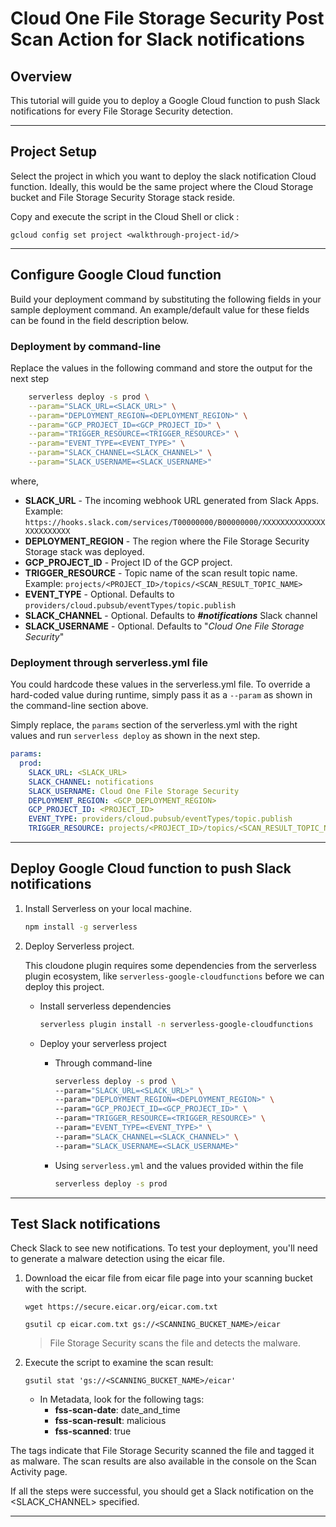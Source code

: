 # Cloud One File Storage Security Post Scan Action for  Slack notifications

## Overview

<walkthrough-tutorial-duration duration="10"></walkthrough-tutorial-duration>

This tutorial will guide you to deploy a Google Cloud function to push Slack notifications for every File Storage Security detection.

--------------------------------

## Project Setup

Select the project in which you want to deploy the slack notification Cloud function. Ideally, this would be the same project where the Cloud Storage bucket and File Storage Security Storage stack reside.

<walkthrough-project-setup></walkthrough-project-setup>

Copy and execute the script in the Cloud Shell or click <walkthrough-open-cloud-shell-button></walkthrough-open-cloud-shell-button>:

```
gcloud config set project <walkthrough-project-id/>
```

--------------------------------

## Configure Google Cloud function

Build your deployment command by substituting the following fields in your sample deployment command. An example/default value for these fields can be found in the field description below.

### Deployment by command-line

Replace the values in the following command and store the output for the next step

```sh
    serverless deploy -s prod \
    --param="SLACK_URL=<SLACK_URL>" \
    --param="DEPLOYMENT_REGION=<DEPLOYMENT_REGION>" \
    --param="GCP_PROJECT_ID=<GCP_PROJECT_ID>" \
    --param="TRIGGER_RESOURCE=<TRIGGER_RESOURCE>" \
    --param="EVENT_TYPE=<EVENT_TYPE>" \
    --param="SLACK_CHANNEL=<SLACK_CHANNEL>" \
    --param="SLACK_USERNAME=<SLACK_USERNAME>"
```

where,

- **SLACK_URL** - The incoming webhook URL generated from Slack Apps. Example: `https://hooks.slack.com/services/T00000000/B00000000/XXXXXXXXXXXXXXXXXXXXXXXX`
- **DEPLOYMENT_REGION** - The region where the File Storage Security Storage stack was deployed.
- **GCP_PROJECT_ID** - Project ID of the GCP project.
- **TRIGGER_RESOURCE** - Topic name of the scan result topic name. Example: `projects/<PROJECT_ID>/topics/<SCAN_RESULT_TOPIC_NAME>`
- **EVENT_TYPE** - Optional. Defaults to `providers/cloud.pubsub/eventTypes/topic.publish`
- **SLACK_CHANNEL** - Optional. Defaults to ***#notifications*** Slack channel
- **SLACK_USERNAME** - Optional. Defaults to "*Cloud One File Storage Security*"

### Deployment through serverless.yml file

You could hardcode these values in the <walkthrough-editor-select-line filePath="cloudone-filestorage-plugins/post-scan-actions/gcp-python-slack-notification/serverless.yml" startLine="6" endLine="14">serverless.yml</walkthrough-editor-select-line> file. To override a hard-coded value during runtime, simply pass it as a `--param` as shown in the command-line section above.

Simply replace, the `params` section of the serverless.yml with the right values and run `serverless deploy` as shown in the next step.

```yaml
params:
  prod:
    SLACK_URL: <SLACK_URL>
    SLACK_CHANNEL: notifications
    SLACK_USERNAME: Cloud One File Storage Security
    DEPLOYMENT_REGION: <GCP_DEPLOYMENT_REGION>
    GCP_PROJECT_ID: <PROJECT_ID>
    EVENT_TYPE: providers/cloud.pubsub/eventTypes/topic.publish
    TRIGGER_RESOURCE: projects/<PROJECT_ID>/topics/<SCAN_RESULT_TOPIC_NAME>
```

--------------------------------

## Deploy Google Cloud function to push Slack notifications

1. Install Serverless on your local machine.

    ```sh
    npm install -g serverless
    ```

2. Deploy Serverless project.

    This cloudone plugin requires some dependencies from the serverless plugin ecosystem, like `serverless-google-cloudfunctions` before we can deploy this project.

    - Install serverless dependencies

        ```sh
        serverless plugin install -n serverless-google-cloudfunctions
        ```

    - Deploy your serverless project

        - Through command-line

            ```sh
            serverless deploy -s prod \
            --param="SLACK_URL=<SLACK_URL>" \
            --param="DEPLOYMENT_REGION=<DEPLOYMENT_REGION>" \
            --param="GCP_PROJECT_ID=<GCP_PROJECT_ID>" \
            --param="TRIGGER_RESOURCE=<TRIGGER_RESOURCE>" \
            --param="EVENT_TYPE=<EVENT_TYPE>" \
            --param="SLACK_CHANNEL=<SLACK_CHANNEL>" \
            --param="SLACK_USERNAME=<SLACK_USERNAME>"
            ```

        - Using `serverless.yml` and the values provided within the file

            ```sh
            serverless deploy -s prod
            ```

--------------------------------

## Test Slack notifications

Check Slack to see new notifications. To test your deployment, you'll need to generate a malware detection using the eicar file.

1. Download the eicar file from eicar file page into your scanning bucket with the script.

    ```
    wget https://secure.eicar.org/eicar.com.txt

    gsutil cp eicar.com.txt gs://<SCANNING_BUCKET_NAME>/eicar
    ```

    > File Storage Security scans the file and detects the malware.

2. Execute the script to examine the scan result:

    ```
    gsutil stat 'gs://<SCANNING_BUCKET_NAME>/eicar'
    ```

    - In Metadata, look for the following tags:
        * **fss-scan-date**: date_and_time
        * **fss-scan-result**: malicious
        * **fss-scanned**: true

The tags indicate that File Storage Security scanned the file and tagged it as malware. The scan results are also available in the console on the Scan Activity page.

If all the steps were successful, you should get a Slack notification on the <SLACK_CHANNEL> specified.

<walkthrough-conclusion-trophy></walkthrough-conclusion-trophy>

--------------------------------
